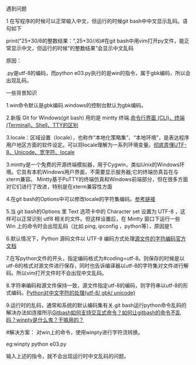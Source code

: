 遇到问题

1 在写程序的时候可以正常输入中文，但运行的时候git bash中中文显示乱码。语句如下

print("25+30/6的整数结果：",25+30//6)#在git bash中用vim打开py文件，能正常显示中文，但运行的时候“的整数结果”会显示中文乱码

原因：

.py是utf-8的编码，而python e03.py执行的是win的指令，属于gbk编码，所以会出现乱码。

一些背景知识

1.win命令默认是gbk编码.windows的控制台默认为gbk编码。

2.新版 Git for Windows(git bash) 用的是 mintty 终端.[命令行界面 (CLI)、终端 (Terminal)、Shell、TTY的区别](https://www.cnblogs.com/sddai/p/9769086.html)

3.locale：区域设置（locale），也称作“本地化策略集”、“本地环境”，是表达程序用户地区方面的软件设定。可以将locale理解为一系列环境变量。[彻底弄懂UTF-8、Unicode、宽字符、locale ](https://www.cnblogs.com/gatsby123/p/11150472.html)

3.mintty是一个免费的开源终端模拟器，用于Cygwin，类似Unix的Windows环境。它具有本机Windows用户界面，不需要显示服务器;它的终端仿真旨在与xterm兼容。 Mintty基于PuTTY的终端仿真和Windows前端部分，但在很多方面对它们进行了改进，特别是在xterm兼容性方面

4.在git bash的Options中可以修改locale的字符集编码。[参考链接](https://blog.csdn.net/u013068377/article/details/52168434)

5.当 git bash的Options 里 Text 选项卡中的 Character set 设置为 UTF-8 ，这样可以正常识别 utf8 相关的文件。但这样设置后，在 Mintty 窗口下运行一些 Win 上的命令时会出现乱码（比如 ping, ipconfig ，python等），原因是1.

6.默认情况下，Python 源码文件以 UTF-8 编码方式处理[源文件的字符编码官方文档](https://docs.python.org/zh-cn/3/tutorial/interpreter.html#source-code-encoding)

7.在写python文件的开头，指定编码格式为#coding=utf-8。则保存的时候是以utf-8的格式对源文件进行保存，同时也告诉编译器以utf-8的字符集对文件进行解码。所以vim打开文件时不会出现中文乱码。

8.字符串编码和源文件保持一致，源文件指定utf-8的编码，则字符串以utf-8的形式编码。[Python对中文字符的处理(utf-8/ gbk/ unicode)](https://blog.csdn.net/chixujohnny/article/details/51782826?utm_medium=distribute.pc_relevant_t0.none-task-blog-BlogCommendFromMachineLearnPai2-1.nonecase&depth_1-utm_source=distribute.pc_relevant_t0.none-task-blog-BlogCommendFromMachineLearnPai2-1.nonecase
)

9.运行时的乱码，通常和系统的默认编码集有关.git bash运行python命令乱码的解决办法如连接所示[Gitbash如何支持交互式命令？如何让gitbash的命令不乱码？winpty是什么鬼？干嘛用的？ ](https://www.cnblogs.com/saysmy/p/9970247.html)


#解决方案：
对win上的命令，使用winpty进行字符流转换。

eg:winpty python e03.py

输入上述的指令，就不会出现运行时中文乱码的问题。
